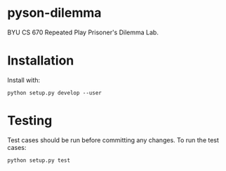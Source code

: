 pyson-dilemma
=============

BYU CS 670 Repeated Play Prisoner's Dilemma Lab.

Installation
============

Install with:

    python setup.py develop --user


Testing
=======

Test cases should be run before committing any changes. To run the test cases:

    python setup.py test
